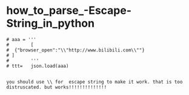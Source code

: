 # how_to_parse_-Escape-String_in_python

    # aaa = '''
    #        [
    #  {"browser_open":"\\"http://www.bilibili.com\\""}
    # ]
    #        '''
    # ttt=   json.load(aaa)
    
    
    you should use \\ for  escape string to make it work. that is too distruscated. but works!!!!!!!!!!!!!!
     
